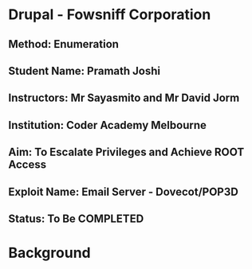 # Drupal - Fowsniff Corporation 
## Method: **Enumeration**
## Student Name: **Pramath Joshi**
## Instructors: **Mr Sayasmito and Mr David Jorm**
## Institution: **Coder Academy Melbourne**
## Aim: To Escalate Privileges and Achieve ROOT Access
## Exploit Name: **Email Server - Dovecot/POP3D**
## Status: **To Be COMPLETED**

# Background



